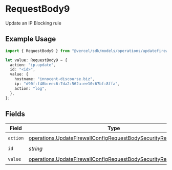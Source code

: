 # RequestBody9

Update an IP Blocking rule

## Example Usage

```typescript
import { RequestBody9 } from "@vercel/sdk/models/operations/updatefirewallconfig.js";

let value: RequestBody9 = {
  action: "ip.update",
  id: "<id>",
  value: {
    hostname: "innocent-discourse.biz",
    ip: "d90f:f40b:eec6:7da2:562a:ee10:67bf:8ffa",
    action: "log",
  },
};
```

## Fields

| Field                                                                                                                                                | Type                                                                                                                                                 | Required                                                                                                                                             | Description                                                                                                                                          |
| ---------------------------------------------------------------------------------------------------------------------------------------------------- | ---------------------------------------------------------------------------------------------------------------------------------------------------- | ---------------------------------------------------------------------------------------------------------------------------------------------------- | ---------------------------------------------------------------------------------------------------------------------------------------------------- |
| `action`                                                                                                                                             | [operations.UpdateFirewallConfigRequestBodySecurityRequest9Action](../../models/operations/updatefirewallconfigrequestbodysecurityrequest9action.md) | :heavy_check_mark:                                                                                                                                   | N/A                                                                                                                                                  |
| `id`                                                                                                                                                 | *string*                                                                                                                                             | :heavy_check_mark:                                                                                                                                   | N/A                                                                                                                                                  |
| `value`                                                                                                                                              | [operations.UpdateFirewallConfigRequestBodySecurityRequest9Value](../../models/operations/updatefirewallconfigrequestbodysecurityrequest9value.md)   | :heavy_check_mark:                                                                                                                                   | N/A                                                                                                                                                  |